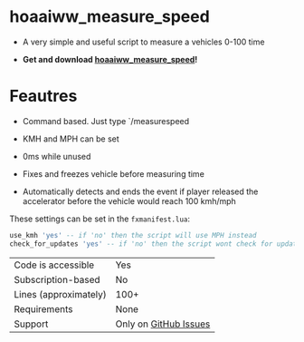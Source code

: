 # hoaaiww_measure_speed
- A very simple and useful script to measure a vehicles 0-100 time

- **Get and download [hoaaiww_measure_speed](https://github.com/hoaaiww/hoaaiww_measure_speed/releases/latest)!**

# Feautres
- Command based. Just type `/measurespeed
- KMH and MPH can be set
- 0ms while unused
- Fixes and freezes vehicle before measuring time

- Automatically detects and ends the event if player released the accelerator before the vehicle would reach 100 kmh/mph

These settings can be set in the `fxmanifest.lua`:
```lua
use_kmh 'yes' -- if 'no' then the script will use MPH instead
check_for_updates 'yes' -- if 'no' then the script wont check for updates
```

|                                         |                                |
|-------------------------------------|----------------------------|
| Code is accessible       | Yes |
| Subscription-based      | No  |
| Lines (approximately)  | 100+  |
| Requirements                | None |
| Support                           | Only on [GitHub Issues](https://github.com/hoaaiww/hoaaiww_measure_speed/issues) |
